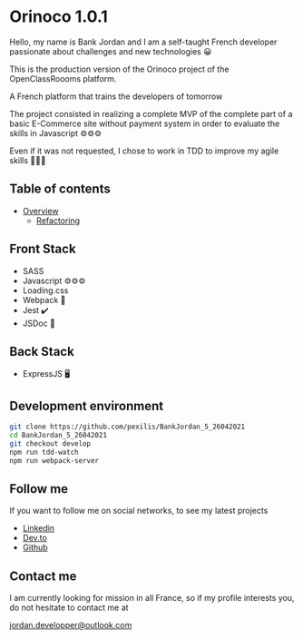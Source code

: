 # Orinoco 1.0.1 

Hello, my name is Bank Jordan and I am a self-taught French developer passionate about challenges and new technologies 😀

This is the production version of the Orinoco project of the OpenClassRoooms platform. 

A French platform that trains the developers of tomorrow

The project consisted in realizing a complete MVP of the complete part of a basic E-Commerce site without payment system in order to evaluate the skills in Javascript ⚙️⚙️⚙️

Even if it was not requested, I chose to work in TDD to improve my agile skills 🚄🚄🚄

## Table of contents

- [Overview](#overview)
    - [Refactoring](#refactoring)

## Front Stack 

- SASS 
- Javascript ⚙️⚙️⚙️
- Loading.css 
- Webpack 🎁
- Jest ✔️
- JSDoc 📝

## Back Stack 
- ExpressJS 🖥️

## Development environment

```bash
git clone https://github.com/pexilis/BankJordan_5_26042021
cd BankJordan_5_26042021
git checkout develop
npm run tdd-watch
npm run webpack-server
```

## Follow me 

If you want to follow me on social networks, to see my latest projects 


- [Linkedin](https://www.linkedin.com/in/jordan-b-8a534a212/) 
- [Dev.to](https://dev.to/pexilis)
- [Github](https://github.com/pexilis)

## Contact me 

I am currently looking for mission in all France, so if my profile interests you, do not hesitate to contact me at 

jordan.developper@outlook.com





 





 



